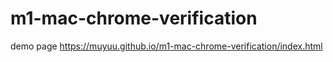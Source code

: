# m1-mac-chrome-verification

demo page
https://muyuu.github.io/m1-mac-chrome-verification/index.html
